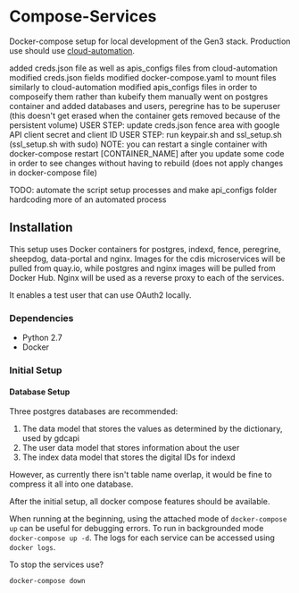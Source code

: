 Compose-Services
===

Docker-compose setup for local development of the Gen3 stack. Production use should use [cloud-automation](https://github.com/uc-cdis/cloud-automation).


added creds.json file as well as apis_configs files from cloud-automation
modified creds.json fields
modified docker-compose.yaml to mount files similarly to cloud-automation
modified apis_configs files in order to composeify them rather than kubeify them
manually went on postgres container and added databases and users, peregrine has to be superuser (this doesn't get erased when the container gets removed because of the persistent volume) 
USER STEP: update creds.json fence area with google API client secret and client ID
USER STEP: run keypair.sh and ssl_setup.sh (ssl_setup.sh with sudo)
NOTE: you can restart a single container with docker-compose restart [CONTAINER_NAME]
after you update some code in order to see changes without having to rebuild (does not apply changes in docker-compose file)



TODO: automate the script setup processes and make api_configs folder hardcoding more of an automated process








## Installation

This setup uses Docker containers for postgres, indexd, fence, peregrine, sheepdog, data-portal and nginx. Images for the cdis microservices will be pulled from quay.io, while postgres and nginx images will be pulled from Docker Hub. Nginx will be used as a reverse proxy to each of the services. 

It enables a test user that can use OAuth2 locally.

### Dependencies

  - Python 2.7
  - Docker

### Initial Setup

#### Database Setup

Three postgres databases are recommended:
  1. The data model that stores the values as determined by the dictionary, used by gdcapi
  2. The user data model that stores information about the user
  3. The index data model that stores the digital IDs for indexd  

However, as currently there isn't table name overlap, it would be fine to compress it all into one database.

After the initial setup, all docker compose features should be available.

When running at the beginning, using the attached mode of `docker-compose up` can be useful for debugging errors. To run in backgrounded mode `docker-compose up -d`. The logs for each service can be accessed using `docker logs`.

To stop the services use?
```
docker-compose down
```
